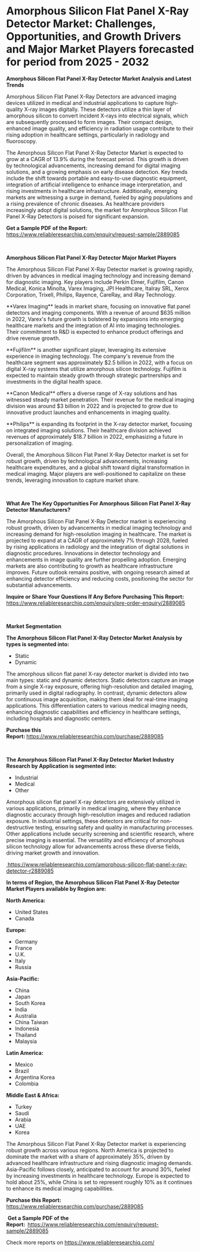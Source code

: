 <p><h1>Amorphous Silicon Flat Panel X-Ray Detector Market: Challenges, Opportunities, and Growth Drivers and Major Market Players forecasted for period from 2025 - 2032</h1></p><p><strong>Amorphous Silicon Flat Panel X-Ray Detector Market Analysis and Latest Trends</strong></p>
<p><p>Amorphous Silicon Flat Panel X-Ray Detectors are advanced imaging devices utilized in medical and industrial applications to capture high-quality X-ray images digitally. These detectors utilize a thin layer of amorphous silicon to convert incident X-rays into electrical signals, which are subsequently processed to form images. Their compact design, enhanced image quality, and efficiency in radiation usage contribute to their rising adoption in healthcare settings, particularly in radiology and fluoroscopy.</p><p>The Amorphous Silicon Flat Panel X-Ray Detector Market is expected to grow at a CAGR of 13.9% during the forecast period. This growth is driven by technological advancements, increasing demand for digital imaging solutions, and a growing emphasis on early disease detection. Key trends include the shift towards portable and easy-to-use diagnostic equipment, integration of artificial intelligence to enhance image interpretation, and rising investments in healthcare infrastructure. Additionally, emerging markets are witnessing a surge in demand, fueled by aging populations and a rising prevalence of chronic diseases. As healthcare providers increasingly adopt digital solutions, the market for Amorphous Silicon Flat Panel X-Ray Detectors is poised for significant expansion.</p></p>
<p><strong>Get a Sample PDF of the Report:&nbsp;</strong> <a href="https://www.reliableresearchiq.com/enquiry/request-sample/2889085?utm_campaign=3444&utm_medium=2&utm_source=Github&utm_content=ia&utm_term=14032025&utm_id=amorphous-silicon-flat-panel-x-ray-detector">https://www.reliableresearchiq.com/enquiry/request-sample/2889085</a></p>
<p>&nbsp;</p>
<p><strong>Amorphous Silicon Flat Panel X-Ray Detector Major Market Players</strong></p>
<p><p>The Amorphous Silicon Flat Panel X-Ray Detector market is growing rapidly, driven by advances in medical imaging technology and increasing demand for diagnostic imaging. Key players include Perkin Elmer, Fujifilm, Canon Medical, Konica Minolta, Varex Imaging, JPI Healthcare, Italray SRL, Xerox Corporation, Trixell, Philips, Rayence, CareRay, and iRay Technology.</p><p>**Varex Imaging** leads in market share, focusing on innovative flat panel detectors and imaging components. With a revenue of around $635 million in 2022, Varex's future growth is bolstered by expansions into emerging healthcare markets and the integration of AI into imaging technologies. Their commitment to R&D is expected to enhance product offerings and drive revenue growth.</p><p>**Fujifilm** is another significant player, leveraging its extensive experience in imaging technology. The company's revenue from the healthcare segment was approximately $2.5 billion in 2022, with a focus on digital X-ray systems that utilize amorphous silicon technology. Fujifilm is expected to maintain steady growth through strategic partnerships and investments in the digital health space.</p><p>**Canon Medical** offers a diverse range of X-ray solutions and has witnessed steady market penetration. Their revenue for the medical imaging division was around $3 billion in 2022 and is projected to grow due to innovative product launches and enhancements in imaging quality.</p><p>**Philips** is expanding its footprint in the X-ray detector market, focusing on integrated imaging solutions. Their healthcare division achieved revenues of approximately $18.7 billion in 2022, emphasizing a future in personalization of imaging.</p><p>Overall, the Amorphous Silicon Flat Panel X-Ray Detector market is set for robust growth, driven by technological advancements, increasing healthcare expenditures, and a global shift toward digital transformation in medical imaging. Major players are well-positioned to capitalize on these trends, leveraging innovation to capture market share.</p></p>
<p>&nbsp;</p>
<p><strong>What Are The Key Opportunities For Amorphous Silicon Flat Panel X-Ray Detector Manufacturers?</strong></p>
<p><p>The Amorphous Silicon Flat Panel X-Ray Detector market is experiencing robust growth, driven by advancements in medical imaging technology and increasing demand for high-resolution imaging in healthcare. The market is projected to expand at a CAGR of approximately 7% through 2028, fueled by rising applications in radiology and the integration of digital solutions in diagnostic procedures. Innovations in detector technology and enhancements in image quality are further propelling adoption. Emerging markets are also contributing to growth as healthcare infrastructure improves. Future outlook remains positive, with ongoing research aimed at enhancing detector efficiency and reducing costs, positioning the sector for substantial advancements.</p></p>
<p><strong>Inquire or Share Your Questions If Any Before Purchasing This Report:</strong> <a href="https://www.reliableresearchiq.com/enquiry/pre-order-enquiry/2889085?utm_campaign=3444&utm_medium=2&utm_source=Github&utm_content=ia&utm_term=14032025&utm_id=amorphous-silicon-flat-panel-x-ray-detector">https://www.reliableresearchiq.com/enquiry/pre-order-enquiry/2889085</a></p>
<p>&nbsp;</p>
<p><strong>Market Segmentation</strong></p>
<p><strong>The Amorphous Silicon Flat Panel X-Ray Detector Market Analysis by types is segmented into:</strong></p>
<p><ul><li>Static</li><li>Dynamic</li></ul></p>
<p><p>The amorphous silicon flat panel X-ray detector market is divided into two main types: static and dynamic detectors. Static detectors capture an image from a single X-ray exposure, offering high-resolution and detailed imaging, primarily used in digital radiography. In contrast, dynamic detectors allow for continuous image acquisition, making them ideal for real-time imaging applications. This differentiation caters to various medical imaging needs, enhancing diagnostic capabilities and efficiency in healthcare settings, including hospitals and diagnostic centers.</p></p>
<p><strong>Purchase this Report:&nbsp;</strong><a href="https://www.reliableresearchiq.com/purchase/2889085?utm_campaign=3444&utm_medium=2&utm_source=Github&utm_content=ia&utm_term=14032025&utm_id=amorphous-silicon-flat-panel-x-ray-detector">https://www.reliableresearchiq.com/purchase/2889085</a></p>
<p>&nbsp;</p>
<p><strong>The Amorphous Silicon Flat Panel X-Ray Detector Market Industry Research by Application is segmented into:</strong></p>
<p><ul><li>Industrial</li><li>Medical</li><li>Other</li></ul></p>
<p><p>Amorphous silicon flat panel X-ray detectors are extensively utilized in various applications, primarily in medical imaging, where they enhance diagnostic accuracy through high-resolution images and reduced radiation exposure. In industrial settings, these detectors are critical for non-destructive testing, ensuring safety and quality in manufacturing processes. Other applications include security screening and scientific research, where precise imaging is essential. The versatility and efficiency of amorphous silicon technology allow for advancements across these diverse fields, driving market growth and innovation.</p></p>
<p><a href="https://www.reliableresearchiq.com/amorphous-silicon-flat-panel-x-ray-detector-r2889085?utm_campaign=3444&utm_medium=2&utm_source=Github&utm_content=ia&utm_term=14032025&utm_id=amorphous-silicon-flat-panel-x-ray-detector">&nbsp;https://www.reliableresearchiq.com/amorphous-silicon-flat-panel-x-ray-detector-r2889085</a></p>
<p><strong>In terms of Region, the Amorphous Silicon Flat Panel X-Ray Detector Market Players available by Region are:</strong></p>
<p>
    <p> <strong> North America: </strong>
        <ul>
            <li>United States</li>
            <li>Canada</li>
        </ul>
        </p> 
    <p> <strong> Europe: </strong>
        <ul>
            <li>Germany</li>
            <li>France</li>
            <li>U.K.</li>
            <li>Italy</li>
            <li>Russia</li>
        </ul>
        </p> 
    <p> <strong> Asia-Pacific: </strong>
        <ul>
            <li>China</li>
            <li>Japan</li>
            <li>South Korea</li>
            <li>India</li>
            <li>Australia</li>
            <li>China Taiwan</li>
            <li>Indonesia</li>
            <li>Thailand</li>
            <li>Malaysia</li>
        </ul>
        </p> 
    <p> <strong> Latin America: </strong>
        <ul>
            <li>Mexico</li>
            <li>Brazil</li>
            <li>Argentina Korea</li>
            <li>Colombia</li>
        </ul>
        </p> 
    <p> <strong> Middle East & Africa: </strong>
        <ul>
            <li>Turkey</li>
            <li>Saudi</li>
            <li>Arabia</li>
            <li>UAE</li>
            <li>Korea</li>
        </ul>
    </p>
    </p>
<p><p>The Amorphous Silicon Flat Panel X-Ray Detector market is experiencing robust growth across various regions. North America is projected to dominate the market with a share of approximately 35%, driven by advanced healthcare infrastructure and rising diagnostic imaging demands. Asia-Pacific follows closely, anticipated to account for around 30%, fueled by increasing investments in healthcare technology. Europe is expected to hold about 25%, while China is set to represent roughly 10% as it continues to enhance its medical imaging capabilities.</p></p>
<p><strong>Purchase this Report: </strong><a href="https://www.reliableresearchiq.com/purchase/2889085?utm_campaign=3444&utm_medium=2&utm_source=Github&utm_content=ia&utm_term=14032025&utm_id=amorphous-silicon-flat-panel-x-ray-detector">https://www.reliableresearchiq.com/purchase/2889085</a></p>
<p>&nbsp;<strong>Get a Sample PDF of the Report:&nbsp;&nbsp;</strong><a href="https://www.reliableresearchiq.com/enquiry/request-sample/2889085?utm_campaign=3444&utm_medium=2&utm_source=Github&utm_content=ia&utm_term=14032025&utm_id=amorphous-silicon-flat-panel-x-ray-detector">https://www.reliableresearchiq.com/enquiry/request-sample/2889085</a></p>
<p><strong></strong></p>
<p>Check more reports on <a href="https://www.reliableresearchiq.com/?utm_campaign=3444&utm_medium=2&utm_source=Github&utm_content=ia&utm_term=14032025&utm_id=amorphous-silicon-flat-panel-x-ray-detector">https://www.reliableresearchiq.com/</a></p>
